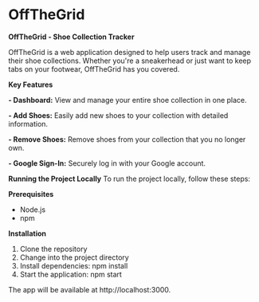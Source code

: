 # OffTheGrid

**OffTheGrid - Shoe Collection Tracker**

OffTheGrid is a web application designed to help users track and manage their shoe collections. Whether you're a sneakerhead or just want to keep tabs on your footwear, OffTheGrid has you covered.

**Key Features**

**- Dashboard:** View and manage your entire shoe collection in one place.

**- Add Shoes:** Easily add new shoes to your collection with detailed information.

**- Remove Shoes:** Remove shoes from your collection that you no longer own.

**- Google Sign-In:** Securely log in with your Google account.

**Running the Project Locally**
To run the project locally, follow these steps:

**Prerequisites**
- Node.js
- npm
  
**Installation**
1. Clone the repository
2. Change into the project directory
3. Install dependencies: npm install
4. Start the application: npm start

The app will be available at http://localhost:3000.

